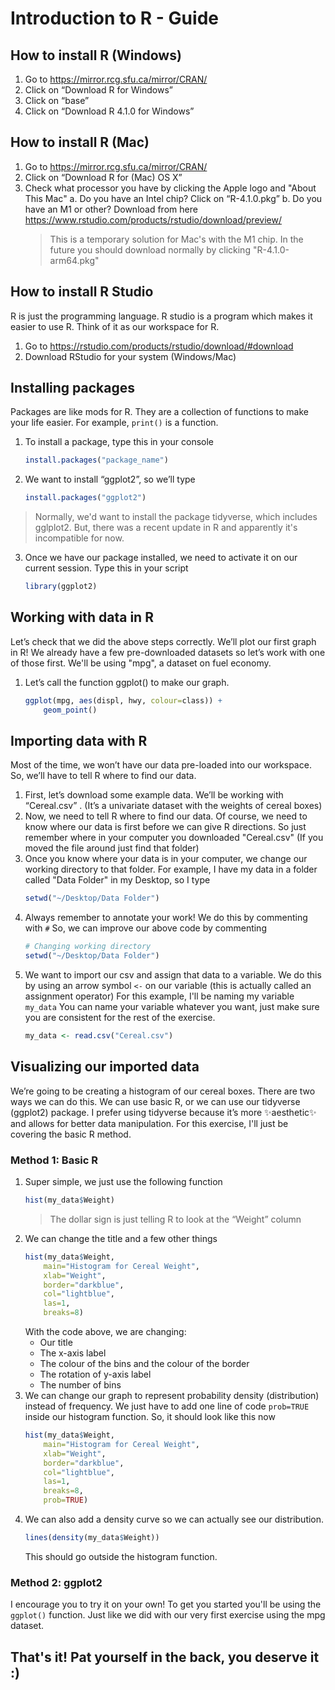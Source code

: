 # Introduction to R - Guide
## How to install R (Windows)
1. Go to https://mirror.rcg.sfu.ca/mirror/CRAN/
2. Click on “Download R for Windows”
3. Click on “base”
4. Click on “Download R 4.1.0 for Windows”


## How to install R (Mac)
1. Go to https://mirror.rcg.sfu.ca/mirror/CRAN/
2. Click on “Download R for (Mac) OS X”
3. Check what processor you have by clicking the Apple logo and "About This Mac"
    a. Do you have an Intel chip? Click on “R-4.1.0.pkg”
    b. Do you have an M1 or other? Download from here https://www.rstudio.com/products/rstudio/download/preview/
    > This is a temporary solution for Mac's with the M1 chip. In the future you should download normally by clicking "R-4.1.0-arm64.pkg"
  
 
## How to install R Studio
R is just the programming language. R studio is a program which makes it easier to use R. Think of it as our workspace for R.
1. Go to https://rstudio.com/products/rstudio/download/#download
2. Download RStudio for your system (Windows/Mac)

## Installing packages
Packages are like mods for R. They are a collection of functions to make your life easier.
For example, ```print()``` is a function.

1. To install a package, type this in your console
    ```r
    install.packages("package_name")
    ```

2. We want to install “ggplot2”, so we’ll type
    ```r
    install.packages("ggplot2")
    ```
  > Normally, we'd want to install the package tidyverse, which includes gglplot2. But, there was a recent update in R and apparently it's incompatible for now.

3. Once we have our package installed, we need to activate it on our current session. Type this in your script
    ```r
    library(ggplot2)
    ```
    
## Working with data in R
Let’s check that we did the above steps correctly. We’ll plot our first graph in R!
We already have a few pre-downloaded datasets so let’s work with one of those first.
We'll be using "mpg", a dataset on fuel economy.
1. Let’s call the function ggplot() to make our graph.
    ```r
    ggplot(mpg, aes(displ, hwy, colour=class)) +
        geom_point()
    ```

## Importing data with R
Most of the time, we won’t have our data pre-loaded into our workspace. So, we’ll have to tell R where to find our data.
1. First, let’s download some example data. We’ll be working with “Cereal.csv” . (It’s a univariate dataset with the weights of cereal boxes)
2. Now, we need to tell R where to find our data. Of course, we need to know where our data is first before we can give R directions. So just remember where in your computer you downloaded "Cereal.csv" (If you moved the file around just find that folder)
3. Once you know where your data is in your computer, we change our working directory to that folder. For example, I have my data in a folder called "Data Folder" in my Desktop, so I type
    ```r
    setwd("~/Desktop/Data Folder")
    ```
4. Always remember to annotate your work! We do this by commenting with ```#``` So, we can improve our above code by commenting
    ```r
    # Changing working directory
    setwd("~/Desktop/Data Folder")
    ```
5. We want to import our csv and assign that data to a variable. We do this by using an arrow symbol ```<-``` on our variable (this is actually called an assignment operator) For this example, I'll be naming my variable ```my_data``` You can name your variable whatever you want, just make sure you are consistent for the rest of the exercise.
    ```r
    my_data <- read.csv("Cereal.csv")
    ```
  
## Visualizing our imported data
We’re going to be creating a histogram of our cereal boxes. There are two ways we can do this. We can use basic R, or we can use our tidyverse (ggplot2) package.
I prefer using tidyverse because it’s more ✨aesthetic✨ and allows for better data manipulation. For this exercise, I'll just be covering the basic R method.

### Method 1: Basic R
1. Super simple, we just use the following function
    ```r
    hist(my_data$Weight)
    ```
    > The dollar sign is just telling R to look at the “Weight” column
2. We can change the title and a few other things
    ```r
    hist(my_data$Weight,
        main="Histogram for Cereal Weight",
        xlab="Weight",
        border="darkblue",
        col="lightblue",
        las=1,
        breaks=8)
    ```
    With the code above, we are changing:
    * Our title
    * The x-axis label
    * The colour of the bins and the colour of the border
    * The rotation of y-axis label
    * The number of bins
3. We can change our graph to represent probability density (distribution) instead of frequency. We just have to add one line of code ```prob=TRUE``` inside our histogram function.
    So, it should look like this now
    ```r
    hist(my_data$Weight,
        main="Histogram for Cereal Weight",
        xlab="Weight",
        border="darkblue",
        col="lightblue",
        las=1,
        breaks=8,
        prob=TRUE)
    ```
4. We can also add a density curve so we can actually see our distribution.
    ```r
    lines(density(my_data$Weight))
    ```
    This should go outside the histogram function.

### Method 2: ggplot2
I encourage you to try it on your own!
To get you started you'll be using the ```ggplot()``` function. Just like we did with our very first exercise using the mpg dataset.

## That's it! Pat yourself in the back, you deserve it  :)

